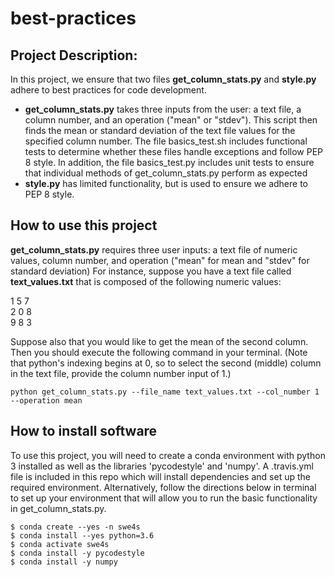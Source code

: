 # best-practices
## Project Description:
In this project, we ensure that two files **get_column_stats.py** and **style.py** adhere to best practices for code development. 
- **get_column_stats.py** takes three inputs from the user: a text file, a column number, and an operation ("mean" or "stdev"). This script then finds the mean or standard deviation of the text file values for the specified column number.  The file basics_test.sh includes functional tests to determine whether these files handle exceptions and follow PEP 8 style. In addition, the file basics_test.py includes unit tests to ensure that individual methods of get_column_stats.py perform as expected
- **style.py** has limited functionality, but is used to ensure we adhere to PEP 8 style. 

## How to use this project
**get_column_stats.py** requires three user inputs: a text file of numeric values, column number, and operation ("mean" for mean and "stdev" for standard deviation)
For instance, suppose you have a text file called **text_values.txt** that is composed of the following numeric values:

1 5 7  
2 0 8  
9 8 3
 
Suppose also that you would like to get the mean of the second column. Then you should execute the following command in your terminal. (Note that python's indexing begins at 0, so to select the second (middle) column in the text file, provide the column number input of 1.)
 
 ```
 python get_column_stats.py --file_name text_values.txt --col_number 1 --operation mean
 ```

## How to install software
To use this project, you will need to create a conda environment with python 3 installed as well as the libraries 'pycodestyle' and 'numpy'. A .travis.yml file is included in this repo which will install dependencies and set up the required environment. Alternatively, follow the directions below in terminal to set up your environment that will allow you to run the basic functionality in get_column_stats.py.

```
$ conda create --yes -n swe4s
$ conda install --yes python=3.6
$ conda activate swe4s
$ conda install -y pycodestyle
$ conda install -y numpy
```


